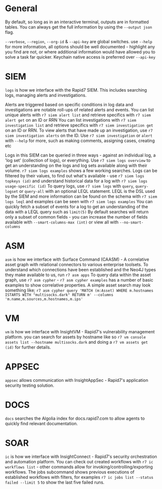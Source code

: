 # General

By default, so long as in an interactive terminal, outputs are in formatted tables. You can always get the full information by using the `--output json` flag.

`--verbose`, `--region`, `--org-id` & `--api-key` are global switches. use `--help` for more information, all options should be well documented - highlight any you find are not, or where additional information would have allowed you to solve a task far quicker. Keychain native access is preferred over `--api-key`


# SIEM

`logs` is how we interface with the Rapid7 SIEM. This includes searching logs, managing alerts and investigations.

Alerts are triggered based on specific conditions in log data and investigations are notable roll-ups of related alerts and events.
You can list unique alerts with `r7 siem alert list` and retrieve specifics with `r7 siem alert get` on an ID or RRN
You can list investigations with `r7 siem investigation list` and retrieve specifics with `r7 siem investigation get` on an ID or RRN.
To view alerts that have made up an investigation, use `r7 siem investigation alerts` on the ID.
Use `r7 siem investigation` or `alert` with `--help` for more, such as making comments, assigning cases, creating etc

Logs in this SIEM can be queried in three ways - against an individual log, a 'log set' (collection of logs), or everything.
Use `r7 siem logs overview` to get an understanding on the logs and log sets available along with their volume. `r7 siem logs examples` shows a few working searches.
Logs can be filtered by their values, to find out what's available - use `r7 siem logs topkeys (id)` and understand historical data for a log with `r7 siem logs usage-specific (id)`
To query logs, use `r7 siem logs` with `query`, `query-logset` or `query-all` with an optional LEQL statement.
LEQL is the DSL used by the SIEM and more information can be found on the schema with `r7 siem logs leql` and examples can be seen with `r7 siem logs examples`
You can quickly fetch a subset of events for a log to get an understanding of the data with a LEQL query such as `limit(5)`
By default searches will return only a subset of common fields - you can increase the number of fields available with `--smart-columns-max (int)` or view all with `--no-smart-columns`

# ASM

`asm` is how we interface with Surface Command (CAASM) - A correlative asset graph with relational connectors to various enterprise toolsets.
To understand which connections have been established and the Neo4J types they make available to us, run `r7 asm apps`
To query data within the asset graph, use `r7 asm cypher` - `r7 asm cypher examples` has a number of basic examples to show correlative properties.
A simple asset search may look something like; `r7 asm cypher query 'MATCH (m:Asset) WHERE m.hostnames ISTARTS WITH "multisocks.dark" RETURN m' --columns 'm.name,m.sources,m.hostnames,m.ips'`

# VM

`vm` is how we interface with InsightVM - Rapid7's vulnerability management platform. you can search for assets by hostname like so `r7 vm console assets list --hostname multisocks.dark` and doing a `r7 vm assets get (id)` for further details.

# APPSEC

`appsec` allows communication with InsightAppSec - Rapid7's application security testing solution. 

# DOCS

`docs` searches the Algolia index for docs.rapid7.com to allow agents to quickly find relevant documentation.

# SOAR

`ic` is how we interface with InsightConnect - Rapid7's security orchestration and automation platform.
You can check out created workflows with `r7 ic workflows list` - other commands allow for invoking/controlling/exporting workflows.
The jobs subcommand shows previous executions of established workflows with filters, for examples `r7 ic jobs list --status failed --limit 5` to show the last five failed runs.
